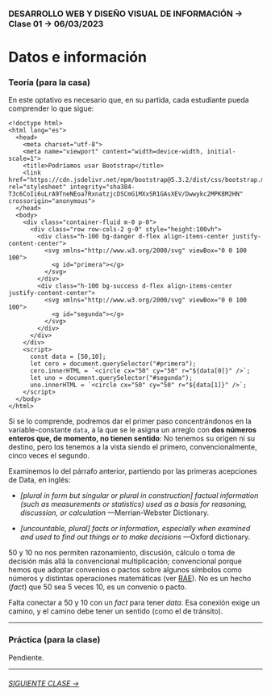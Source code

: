 ### DESARROLLO WEB Y DISEÑO VISUAL DE INFORMACIÓN → Clase 01 → 06/03/2023

# Datos e información

### Teoría (para la casa)

En este optativo es necesario que, en su partida, cada estudiante pueda comprender lo que sigue: 

```
<!doctype html>
<html lang="es">
  <head>
    <meta charset="utf-8">
    <meta name="viewport" content="width=device-width, initial-scale=1">
    <title>Podríamos usar Bootstrap</title>
    <link href="https://cdn.jsdelivr.net/npm/bootstrap@5.3.2/dist/css/bootstrap.min.css" rel="stylesheet" integrity="sha384-T3c6CoIi6uLrA9TneNEoa7RxnatzjcDSCmG1MXxSR1GAsXEV/Dwwykc2MPK8M2HN" crossorigin="anonymous">
  </head>
  <body>
    <div class="container-fluid m-0 p-0">
      <div class="row row-cols-2 g-0" style="height:100vh">
        <div class="h-100 bg-danger d-flex align-items-center justify-content-center">
          <svg xmlns="http://www.w3.org/2000/svg" viewBox="0 0 100 100">
            <g id="primera"></g>
          </svg>
        </div>
        <div class="h-100 bg-success d-flex align-items-center justify-content-center">
          <svg xmlns="http://www.w3.org/2000/svg" viewBox="0 0 100 100">
            <g id="segunda"></g>
          </svg>          
        </div>
      </div>
    </div>
    <script>
      const data = [50,10];
      let cero = document.querySelector("#primera");
      cero.innerHTML = `<circle cx="50" cy="50" r="${data[0]}" />`;
      let uno = document.querySelector("#segunda");
      uno.innerHTML = `<circle cx="50" cy="50" r="${data[1]}" />`;
    </script>
  </body>
</html>
```
Si se lo comprende, podremos dar el primer paso concentrándonos en la variable-constante `data`, a la que se le asigna un arreglo con **dos números enteros que, de momento, no tienen sentido**: No tenemos su origen ni su destino, pero los tenemos a la vista siendo el primero, convencionalmente, cinco veces el segundo.

Examinemos lo del párrafo anterior, partiendo por las primeras acepciones de Data, en inglés:

- *[plural in form but singular or plural in construction] factual information (such as measurements or statistics) used as a basis for reasoning, discussion, or calculation* —Merrian-Webster Dictionary.

- *[uncountable, plural] facts or information, especially when examined and used to find out things or to make decisions* —Oxford dictionary.

50 y 10 no nos permiten razonamiento, discusión, cálculo o toma de decisión más allá la convencional multiplicación; convencional porque hemos que adoptar convenios o pactos sobre algunos símbolos como números y distintas operaciones matemáticas (ver [RAE](https://dle.rae.es/convencional)). No es un hecho (*fact*) que 50 sea 5 veces 10, es un convenio o pacto.

Falta conectar a 50 y 10 con un *fact* para tener *data*. Esa conexión exige un camino, y el camino debe tener un sentido (como el de tránsito).

- - - - - - - - - - - - - - 

### Práctica (para la clase)

Pendiente.

- - - - - - - 

###### [SIGUIENTE CLASE →](https://github.com/profesorfaco/dno097-2024/tree/main/clase-02)
